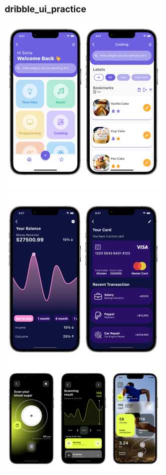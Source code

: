 # dribble_ui_practice

<img src = "https://github.com/gameonanil/flutter_dribble_ui/blob/master/assets/d1.png?raw=true" width="500"/>
<img src = "https://github.com/gameonanil/flutter_dribble_ui/blob/master/assets/d2.png?raw=true" width="500"/>
<img src = "https://github.com/gameonanil/flutter_dribble_ui/blob/master/assets/d3.png?raw=true" />

